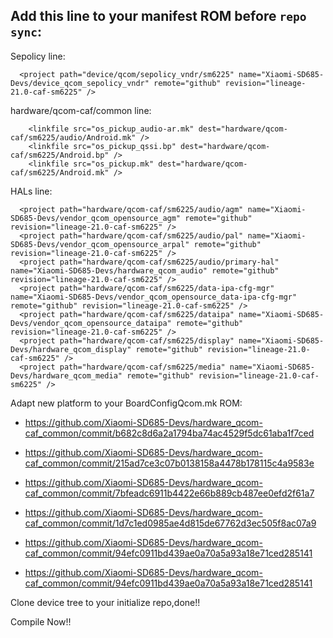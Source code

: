 ## Add this line to your manifest ROM before ```repo sync```:

Sepolicy line:
```
  <project path="device/qcom/sepolicy_vndr/sm6225" name="Xiaomi-SD685-Devs/device_qcom_sepolicy_vndr" remote="github" revision="lineage-21.0-caf-sm6225" />
```
hardware/qcom-caf/common line:
```
    <linkfile src="os_pickup_audio-ar.mk" dest="hardware/qcom-caf/sm6225/audio/Android.mk" />
    <linkfile src="os_pickup_qssi.bp" dest="hardware/qcom-caf/sm6225/Android.bp" />
    <linkfile src="os_pickup.mk" dest="hardware/qcom-caf/sm6225/Android.mk" />
```

HALs line:
```
  <project path="hardware/qcom-caf/sm6225/audio/agm" name="Xiaomi-SD685-Devs/vendor_qcom_opensource_agm" remote="github" revision="lineage-21.0-caf-sm6225" />
  <project path="hardware/qcom-caf/sm6225/audio/pal" name="Xiaomi-SD685-Devs/vendor_qcom_opensource_arpal" remote="github" revision="lineage-21.0-caf-sm6225" />
  <project path="hardware/qcom-caf/sm6225/audio/primary-hal" name="Xiaomi-SD685-Devs/hardware_qcom_audio" remote="github" revision="lineage-21.0-caf-sm6225" />
  <project path="hardware/qcom-caf/sm6225/data-ipa-cfg-mgr" name="Xiaomi-SD685-Devs/vendor_qcom_opensource_data-ipa-cfg-mgr" remote="github" revision="lineage-21.0-caf-sm6225" />
  <project path="hardware/qcom-caf/sm6225/dataipa" name="Xiaomi-SD685-Devs/vendor_qcom_opensource_dataipa" remote="github" revision="lineage-21.0-caf-sm6225" />
  <project path="hardware/qcom-caf/sm6225/display" name="Xiaomi-SD685-Devs/hardware_qcom_display" remote="github" revision="lineage-21.0-caf-sm6225" />
  <project path="hardware/qcom-caf/sm6225/media" name="Xiaomi-SD685-Devs/hardware_qcom_media" remote="github" revision="lineage-21.0-caf-sm6225" />
```

Adapt new platform to your BoardConfigQcom.mk ROM:
- https://github.com/Xiaomi-SD685-Devs/hardware_qcom-caf_common/commit/b682c8d6a2a1794ba74ac4529f5dc61aba1f7ced

- https://github.com/Xiaomi-SD685-Devs/hardware_qcom-caf_common/commit/215ad7ce3c07b0138158a4478b178115c4a9583e

- https://github.com/Xiaomi-SD685-Devs/hardware_qcom-caf_common/commit/7bfeadc6911b4422e66b889cb487ee0efd2f61a7

- https://github.com/Xiaomi-SD685-Devs/hardware_qcom-caf_common/commit/1d7c1ed0985ae4d815de67762d3ec505f8ac07a9

- https://github.com/Xiaomi-SD685-Devs/hardware_qcom-caf_common/commit/94efc0911bd439ae0a70a5a93a18e71ced285141

- https://github.com/Xiaomi-SD685-Devs/hardware_qcom-caf_common/commit/94efc0911bd439ae0a70a5a93a18e71ced285141

Clone device tree to your initialize repo,done!!

Compile Now!!